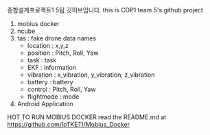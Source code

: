 종합설계프로젝트1 5팀 깃허브입니다.
this is CDP1 team 5's github project

1. mobius docker
2. ncube
3. tas : fake drone
data names
    - location : x,y,z
    - position : Pitch, Roll, Yaw
    - task : task
    - EKF : information
    - vibration : x_vibration, y_vibration, z_vibration
    - battery : battery
    - control : Pitch, Roll, Yaw
    - flightmode : mode
4. Android Application

HOT TO RUN MOBIUS DOCKER
read the README.md at https://github.com/IoTKETI/Mobius_Docker
